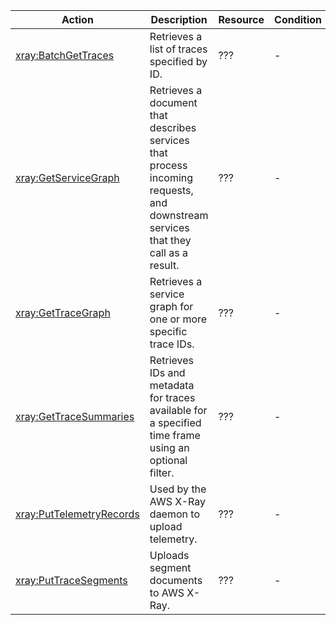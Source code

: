| Action | Description | Resource | Condition |
| --- | --- | --- | --- |
| [xray:BatchGetTraces](http://docs.aws.amazon.com/xray/latest/api/API_BatchGetTraces.html) | Retrieves a list of traces specified by ID. | ??? | - |
| [xray:GetServiceGraph](http://docs.aws.amazon.com/xray/latest/api/API_GetServiceGraph.html) | Retrieves a document that describes services that process incoming requests, and downstream services that they call as a result. | ??? | - |
| [xray:GetTraceGraph](http://docs.aws.amazon.com/xray/latest/api/API_GetTraceGraph.html) | Retrieves a service graph for one or more specific trace IDs. | ??? | - |
| [xray:GetTraceSummaries](http://docs.aws.amazon.com/xray/latest/api/API_GetTraceSummaries.html) | Retrieves IDs and metadata for traces available for a specified time frame using an optional filter. | ??? | - |
| [xray:PutTelemetryRecords](http://docs.aws.amazon.com/xray/latest/api/API_PutTelemetryRecords.html) | Used by the AWS X-Ray daemon to upload telemetry. | ??? | - |
| [xray:PutTraceSegments](http://docs.aws.amazon.com/xray/latest/api/API_PutTraceSegments.html) | Uploads segment documents to AWS X-Ray. | ??? | - |
